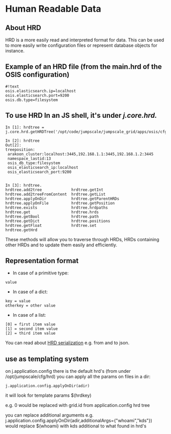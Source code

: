 Human Readable Data
===================

About HRD
---------

HRD is a more easily read and interpreted format for data. This can be
used to more easily write configuration files or represent database
objects for instance.

Example of an HRD file (from the main.hrd of the OSIS configuration)
--------------------------------------------------------------------

~~~~ {.sourceCode .python}
#!text
osis.elasticsearch.ip=localhost
osis.elasticsearch.port=9200
osis.db.type=filesystem
~~~~

To use HRD In an JS shell, it's under *j.core.hrd.*
---------------------------------------------------

~~~~ {.sourceCode .python}
In [1]: hrdtree = j.core.hrd.getHRDTree('/opt/code/jumpscale/jumpscale_grid/apps/osis/cfg')

In [2]: hrdtree
Out[2]: 
treeposition:
 arakoon_cluster:localhost:3445,192.168.1.1:3445,192.168.1.2:3445
 namespace_lastid:13
 osis_db_type:filesystem
 osis_elasticsearch_ip:localhost
 osis_elasticsearch_port:9200


In [3]: hrdtree.
hrdtree.add2tree             hrdtree.getInt
hrdtree.add2treeFromContent  hrdtree.getList
hrdtree.applyOnDir           hrdtree.getParentHRDs
hrdtree.applyOnFile          hrdtree.getPosition
hrdtree.exists               hrdtree.hrdpaths
hrdtree.get                  hrdtree.hrds
hrdtree.getBool              hrdtree.path
hrdtree.getDict              hrdtree.positions
hrdtree.getFloat             hrdtree.set
hrdtree.getHrd
~~~~

These methods will allow you to traverse through HRDs, HRDs containing
other HRDs and to update them easily and efficiently.

Representation format
---------------------

-   In case of a primitive type:

~~~~ {.sourceCode .python}
value
~~~~

-   In case of a dict:

~~~~ {.sourceCode .python}
key = value
otherkey = other value
~~~~

-   In case of a list:

~~~~ {.sourceCode .python}
[0] = first item value
[1] = second item value
[2] = third item value
~~~~

You can read about [HRD serialization](HRDSerializerDeserializer) e.g.
from and to json.

use as templating system
------------------------

on j.application.config there is the default hrd's (from under
/opt/jumpscale/cfg/hrd) you can apply all the params on files in a dir:

~~~~ {.sourceCode .python}
j.application.config.applyOnDir(adir)
~~~~

it will look for template params \$(hrdkey)

e.g. 0 would be replaced with grid.id from application.config hrd tree

you can replace additional arguments e.g.
j.application.config.applyOnDir(adir,additionalArgs={"whoami","kds"})
would replace \$(whoami) with kds additional to what found in hrd's
